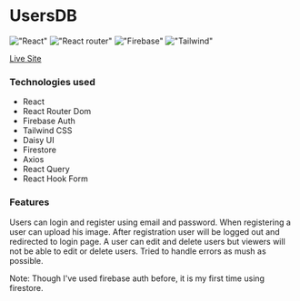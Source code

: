 # UsersDB

!["React"](https://img.shields.io/badge/React-20232A?style=for-the-badge&logo=react&logoColor=61DAFB)
!["React router"](https://img.shields.io/badge/React_Router-CA4245?style=for-the-badge&logo=react-router&logoColor=white)
!["Firebase"](https://img.shields.io/badge/Firebase-039BE5?style=for-the-badge&logo=Firebase&logoColor=white)
!["Tailwind"](https://img.shields.io/badge/Tailwind_CSS-38B2AC?style=for-the-badge&logo=tailwind-css&logoColor=white)

[Live Site](https://user-crud-fda32.web.app/)
### Technologies used
- React
- React Router Dom
- Firebase Auth
- Tailwind CSS
- Daisy UI
- Firestore
- Axios
- React Query
- React Hook Form

### Features
Users can login and register using email and password. When registering a user can upload his image. After registration user will be logged out and redirected to login page. A user can edit and delete users but viewers will not be able to edit or delete users. Tried to handle errors as mush as possible. 

Note: Though I've used firebase auth before, it is my first time using firestore.

